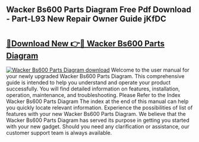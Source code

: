 ## Wacker Bs600 Parts Diagram Free Pdf Download - Part-L93 New Repair Owner Guide jKfDC

# <h2><a href="http://dfkz0dx.blite.top/?on=Wacker+Bs600+Parts+Diagram">🔗Download New 👉🔴 Wacker Bs600 Parts Diagram</a></h2>

[![Wacker Bs600 Parts Diagram download](https://i.imgur.com/lujVjoI.png)](http://dfkz0dx.blite.top/?on=Wacker+Bs600+Parts+Diagram)
Welcome to the user manual for your newly upgraded Wacker Bs600 Parts Diagram. This comprehensive guide is intended to help you understand and operate your product successfully. You will find detailed information on features, installation, operation, maintenance, and troubleshooting. Please Refer to the Index Wacker Bs600 Parts Diagram The index at the end of this manual can help you quickly locate relevant information. Experience the possibilities of list of features with your new Wacker Bs600 Parts Diagram. We believe that the Wacker Bs600 Parts Diagram has served its purpose in getting you started with your new gadget. Should you need any clarification or assistance, our customer support team is always available.
